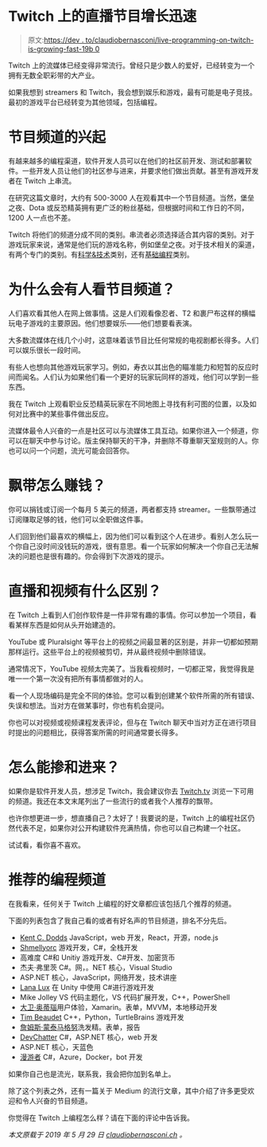 # Twitch 上的直播节目增长迅速

> 原文:[https://dev . to/claudiobernasconi/live-programming-on-twitch-is-growing-fast-19b 0](https://dev.to/claudiobernasconi/live-programming-on-twitch-is-growing-fast-19b0)

Twitch 上的流媒体已经变得非常流行。曾经只是少数人的爱好，已经转变为一个拥有无数全职彩带的大产业。

如果我想到 streamers 和 Twitch，我会想到娱乐和游戏，最有可能是电子竞技。最初的游戏平台已经转变为其他领域，包括编程。

# [](#the-rise-of-programming-channels)节目频道的兴起

有越来越多的编程渠道，软件开发人员可以在他们的社区前开发、测试和部署软件。一些开发人员让他们的社区参与进来，并要求他们做出贡献。甚至有游戏开发者在 Twitch 上串流。

在研究这篇文章时，大约有 500-3000 人在观看其中一个节目频道。当然，堡垒之夜、Dota 或反恐精英拥有更广泛的粉丝基础，但根据时间和工作日的不同，1200 人一点也不差。

Twitch 将他们的频道分成不同的类别。串流者必须选择适合其内容的类别。对于游戏玩家来说，通常是他们玩的游戏名称，例如堡垒之夜。对于技术相关的渠道，有两个专门的类别。有[科学&技术](https://www.twitch.tv/directory/game/Science%20%26%20Technology)类别，还有[基础编程](https://www.twitch.tv/directory/game/Basic%20Programming)类别。

# [](#why-do-people-watch-programming-channels)为什么会有人看节目频道？

人们喜欢看其他人在网上做事情。这是人们观看像忍者、T2 和裹尸布这样的横幅玩电子游戏的主要原因。他们想要娱乐——他们想要看表演。

大多数流媒体在线几个小时，这意味着该节目比任何常规的电视剧都长得多。人们可以娱乐很长一段时间。

有些人也想向其他游戏玩家学习。例如，寿衣以其出色的瞄准能力和短暂的反应时间而闻名。人们认为如果他们看一个更好的玩家玩同样的游戏，他们可以学到一些东西。

我在 Twitch 上观看职业反恐精英玩家在不同地图上寻找有利可图的位置，以及如何对比赛中的某些事件做出反应。

流媒体最令人兴奋的一点是社区可以与流媒体工具互动。如果你进入一个频道，你可以在聊天中参与讨论。版主保持聊天的干净，并删除不尊重聊天室规则的人。你也可以问一个问题，流光可能会回答你。

# [](#how-do-streamers-make-money)飘带怎么赚钱？

你可以捐钱或订阅一个每月 5 美元的频道，两者都支持 streamer。一些飘带通过订阅赚取足够的钱，他们可以全职做这件事。

人们回到他们最喜欢的横幅上，因为他们可以看到这个人在进步。看别人怎么玩一个你自己没时间没钱玩的游戏，很有意思。看一个玩家如何解决一个你自己无法解决的问题也是很有趣的。你会得到下次游戏的提示。

# [](#whats-the-difference-between-live-streaming-and-videos)直播和视频有什么区别？

在 Twitch 上看到人们创作软件是一件非常有趣的事情。你可以参加一个项目，看看某样东西是如何从头开始建造的。

YouTube 或 Pluralsight 等平台上的视频之间最显著的区别是，并非一切都如预期那样运行。这些平台上的视频被剪切，并从最终视频中删除错误。

通常情况下，YouTube 视频太完美了。当我看视频时，一切都正常，我觉得我是唯一一个第一次没有把所有事情都做对的人。

看一个人现场编码是完全不同的体验。您可以看到创建某个软件所需的所有错误、失误和想法。当对方在做某事时，你也有机会提问。

你也可以对视频或视频课程发表评论，但与在 Twitch 聊天中当对方正在进行项目时提出的问题相比，获得答案所需的时间通常要长得多。

# [](#how-can-you-get-involved)怎么能掺和进来？

如果你是软件开发人员，想涉足 Twitch，我会建议你去 [Twitch.tv](https://www.twitch.tv/) 浏览一下可用的频道。我还在本文末尾列出了一些流行的或者我个人推荐的飘带。

也许你想更进一步，想直播自己？太好了！我要说的是，Twitch 上的编程社区仍然代表不足，如果你对公开构建软件充满热情，你也可以自己构建一个社区。

试试看，看你喜不喜欢。

# [](#recommended-programming-channels)推荐的编程频道

在我看来，任何关于 Twitch 上编程的好文章都应该包括几个推荐的频道。

下面的列表包含了我自己看的或者有好名声的节目频道，排名不分先后。

*   [Kent C. Dodds](https://www.twitch.tv/kentcdodds) JavaScript，web 开发，React，开源，node.js
*   [Shmellyorc](https://www.twitch.tv/shmellyorc) 游戏开发，C#，全栈开发
*   高难度 C#和 Unitiy 游戏开发、C#开发、加密货币
*   杰夫·弗里茨 C#。网，。NET 核心，Visual Studio
*   ASP.NET 核心，JavaScript，网络开发，技术讲座
*   [Lana Lux](https://www.twitch.tv/lana_lux) 在 Unity 中使用 C#进行游戏开发
*   Mike Jolley VS 代码主题化，VS 代码扩展开发，C++，PowerShell
*   [大卫·奥蒂瑙](https://www.twitch.tv/davidortinau)用户体验，Xamarin。表单，MVVM，本地移动开发
*   [Tim Beaudet](https://www.twitch.tv/TimBeaudet) C++，Python，TurtleBrains 游戏开发
*   [詹姆斯·蒙泰马格努](https://www.twitch.tv/JamesMontemagno)洗发精。表单，报告
*   [DevChatter](https://www.twitch.tv/DevChatter) C#，ASP.NET 核心，web 开发
*   ASP.NET 核心，天蓝色
*   [漫游者](https://www.twitch.tv/RamblingGeek) C#，Azure，Docker，bot 开发

如果你自己也是流光，联系我，我会把你加到名单上。

除了这个列表之外，还有一篇关于 Medium 的流行文章，其中介绍了许多更受欢迎和令人兴奋的节目频道。

你觉得在 Twitch 上编程怎么样？请在下面的评论中告诉我。

*本文原载于 2019 年 5 月 29 日 [claudiobernasconi.ch](https://www.claudiobernasconi.ch/2019/05/29/live-programming-on-twitch-is-growing-fast/) 。*